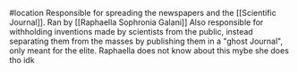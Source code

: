 #location 
Responsible for spreading the newspapers and the [[Scientific Journal]]. Ran by  [[Raphaella Sophronia Galani]]
Also responsible for withholding inventions made by scientists from the public, instead separating them from the masses by publishing them in a "ghost Journal", only meant for the elite. Raphaella does not know about this mybe she does tho idk
